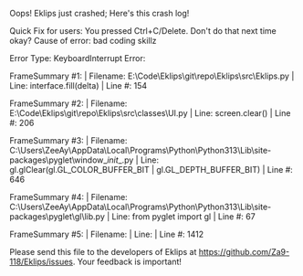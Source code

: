 Oops! Eklips just crashed;
Here's this crash log!

Quick Fix for users: You pressed Ctrl+C/Delete. Don't do that next time okay?
Cause of error: bad coding skillz

Error Type: KeyboardInterrupt
Error: 

FrameSummary #1:
  | Filename: E:\Code\Eklips\git\repo\Eklips\src\Eklips.py
  | Line: interface.fill(delta)
  | Line #: 154

FrameSummary #2:
  | Filename: E:\Code\Eklips\git\repo\Eklips\src\classes\UI.py
  | Line: screen.clear()
  | Line #: 206

FrameSummary #3:
  | Filename: C:\Users\ZeeAy\AppData\Local\Programs\Python\Python313\Lib\site-packages\pyglet\window\__init__.py
  | Line: gl.glClear(gl.GL_COLOR_BUFFER_BIT | gl.GL_DEPTH_BUFFER_BIT)
  | Line #: 646

FrameSummary #4:
  | Filename: C:\Users\ZeeAy\AppData\Local\Programs\Python\Python313\Lib\site-packages\pyglet\gl\lib.py
  | Line: from pyglet import gl
  | Line #: 67

FrameSummary #5:
  | Filename: <frozen importlib._bootstrap>
  | Line: 
  | Line #: 1412


Please send this file to the developers of Eklips at https://github.com/Za9-118/Eklips/issues. 
Your feedback is important!